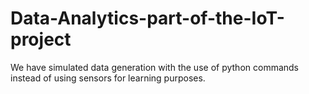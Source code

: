 # Data-Analytics-part-of-the-IoT-project
We have simulated data generation with the use of python commands instead of using sensors for learning purposes.

